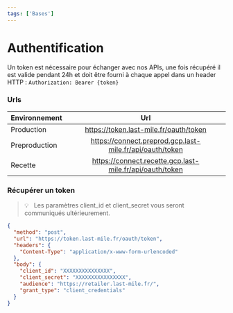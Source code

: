 ```yaml
---
tags: ['Bases']
---
```


# Authentification

Un token est nécessaire pour échanger avec nos APIs, une fois récupéré il est valide pendant 24h et doit être fourni à chaque appel dans un header HTTP : `Authorization: Bearer {token}`

### Urls

| Environnement |                             Url                            |
| ------------- | :--------------------------------------------------------: |
| Production    |          <https://token.last-mile.fr/oauth/token>          |
| Preproduction | <https://connect.preprod.gcp.last-mile.fr/api/oauth/token> |
| Recette       | <https://connect.recette.gcp.last-mile.fr/api/oauth/token> |

### Récupérer un token

<!-- theme: info -->

> 💡     Les paramètres client_id et client_secret vous seront communiqués ultérieurement. 

```json http
{
  "method": "post",
  "url": "https://token.last-mile.fr/oauth/token",
  "headers": {
    "Content-Type": "application/x-www-form-urlencoded"
  },
  "body": {
    "client_id": "XXXXXXXXXXXXXXX",
    "client_secret": "XXXXXXXXXXXXXXXX",
    "audience": "https://retailer.last-mile.fr/",
    "grant_type": "client_credentials"
  }
}
```
